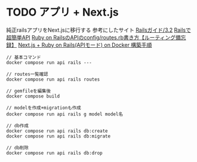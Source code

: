 # TODO アプリ + Next.js
純正railsアプリをNext.jsに移行する
参考にしたサイト
[Railsガイド/3.2](https://railsguides.jp/api_app.html#%E6%97%A2%E5%AD%98%E3%82%A2%E3%83%97%E3%83%AA%E3%82%B1%E3%83%BC%E3%82%B7%E3%83%A7%E3%83%B3%E3%82%92%E5%A4%89%E6%9B%B4%E3%81%99%E3%82%8B)
[Railsで超簡単API](https://qiita.com/k-penguin-sato/items/adba7a1a1ecc3582a9c9)
[Ruby on RailsのAPIのconfig/routes.rb書き方【ルーティング備忘録】](https://usconsort.com/rails-routes/)
[Next.js + Ruby on Rails(APIモード) on Docker 構築手順](https://zenn.dev/taku1115/articles/6c9fa97ab37e38)
```
// 基本コマンド
docker compose run api rails ---

// routes一覧確認
docker compose run api rails routes

// gemfileを編集後
docker compose build

// modelを作成+migrationも作成
docker compose run api rails g model model名

// db作成
docker compose run api rails db:create
docker compose run api rails db:migrate

// db削除
docker compose run api rails db:drop
```
